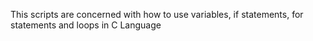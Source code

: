 This scripts are concerned with how to use variables, if statements, for statements and loops in C Language
